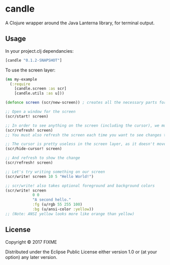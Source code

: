 # candle

A Clojure wrapper around the Java Lanterna library, for terminal output.

## Usage

In your project.clj dependancies:

```clojure
[candle "0.1.2-SNAPSHOT"]
```

To use the screen layer:
```clojure
(ns my-example
  (:require 
    [candle.screen :as scr]
    [candle.utils :as u]))

(defonce screen (scr/new-screen)) ; creates all the necessary parts for a new screen

;; Open a window for the screen
(scr/start! screen)

;; In order to see anything on the screen (including the cursor), we must manually refresh it.
(scr/refresh! screen)
;; You must also refresh the screen each time you want to see changes that have been made.

;; The cursor is pretty useless in the screen layer, as it doesn't move with the text. Let's hide it.
(scr/hide-cursor! screen)

;; And refresh to show the change
(scr/refresh! screen)

;; Let's try writing something on our screen
(scr/write! screen 10 5 "Hello World!")

;; scr/write! also takes optional foreground and background colors
(scr/write! screen
            0 0 
            "A second hello." 
            :fg (u/rgb 55 255 100) 
            :bg (u/ansi-color :yellow))
;; (Note: ANSI yellow looks more like orange than yellow)
```

## License

Copyright © 2017 FIXME

Distributed under the Eclipse Public License either version 1.0 or (at
your option) any later version.
